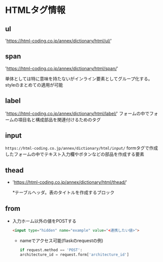 # HTMLタグ情報

## ul

'https://html-coding.co.jp/annex/dictionary/html/ul/'

## span

'https://html-coding.co.jp/annex/dictionary/html/span/'

単体としては特に意味を持たないがインライン要素としてグループ化する。
styleのまとめての適用が可能

## label
'https://html-coding.co.jp/annex/dictionary/html/label/'
フォームの中でフォームの項目名と構成部品を関連付けるためのタグ

## input
`https://html-coding.co.jp/annex/dictionary/html/input/`
formタグで作成したフォームの中でテキスト入力欄やボタンなどの部品を作成する要素

## thead
* 'https://html-coding.co.jp/annex/dictionary/html/thead/'

    *テーブルヘッダ。表のタイトルを作成するブロック

## from

* 入力ホーム以外の値をPOSTする

    ```html
    <input type="hidden" name="example" value="<連携したい値>">
    ```

    * nameでアクセス可能(flaskのrequestの例)

        ```python
        if request.method == 'POST':
        architecture_id = request.form['architecture_id']
        ```